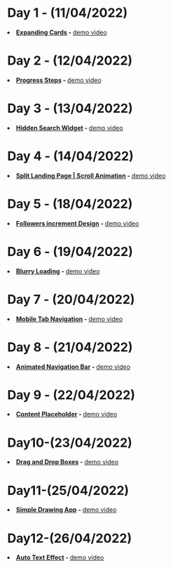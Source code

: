 # Day 1 - (11/04/2022)
<b><li><a href="https://github.com/dev-kumaresan/HTML-CSS-JS/tree/main/Day1"> Expanding Cards</a> - </b>
<a href="https://user-images.githubusercontent.com/100152824/162900207-c3ee84dc-84d2-4d19-a0da-dde13287b911.mp4">demo video</a>
# Day 2 - (12/04/2022)
<b><li><a href="https://github.com/dev-kumaresan/HTML-CSS-JS/tree/main/Day2"> Progress Steps</a> - </b>
<a href="https://user-images.githubusercontent.com/100152824/163000037-09fa3944-9782-4fbf-97f3-ddb82fb26ce4.mp4">demo video</a>
# Day 3 - (13/04/2022)
<b><li><a href="https://github.com/dev-kumaresan/HTML-CSS-JS/tree/main/Day3"> Hidden Search Widget</a> - </b>
<a href="https://user-images.githubusercontent.com/100152824/163173418-5920e3d1-9d54-45cd-8238-f0ec6733f063.mp4">demo video</a>
# Day 4 - (14/04/2022)
<b><li><a href="https://github.com/dev-kumaresan/HTML-CSS-JS/tree/main/Day4"> Split Landing Page | Scroll Animation</a> - </b>
<a href="https://user-images.githubusercontent.com/100152824/163337023-da2ddf2b-ff88-41be-a365-3583071027c3.mp4">demo video</a>
# Day 5 - (18/04/2022)
<b><li><a href="https://github.com/dev-kumaresan/HTML-CSS-JS/tree/main/Day5"> Followers increment Design</a> - </b>
<a href="https://user-images.githubusercontent.com/100152824/163761769-9ce0461d-4771-4aa4-aa58-3395b0aa9297.mp4">demo video</a>
# Day 6 - (19/04/2022)
<b><li><a href="https://github.com/dev-kumaresan/HTML-CSS-JS/tree/main/Day6"> Blurry Loading</a> - </b>
<a href="https://user-images.githubusercontent.com/100152824/163950088-70a976a1-082e-4b3f-b2cc-ad5140b37986.mp4">demo video</a>
# Day 7 - (20/04/2022)
<b><li><a href="https://github.com/dev-kumaresan/HTML-CSS-JS/tree/main/Day7"> Mobile Tab Navigation</a> - </b>
<a href="https://user-images.githubusercontent.com/100152824/164190912-97784234-e3f0-4b88-8ab7-3fe9cf07dbba.mp4">demo video</a>
# Day 8 - (21/04/2022)
<b><li><a href="https://github.com/dev-kumaresan/HTML-CSS-JS/tree/main/Day8"> Animated Navigation Bar</a> - </b>
<a href="https://user-images.githubusercontent.com/100152824/164398867-447c7cea-eb45-444d-8294-2ff5250c0e6f.mp4">demo video</a>
# Day 9 - (22/04/2022)
<b><li><a href="https://github.com/dev-kumaresan/HTML-CSS-JS/tree/main/Day9"> Content Placeholder</a> - </b>
<a href="https://user-images.githubusercontent.com/100152824/164706415-10572333-c98b-470a-875f-9626c57ea79f.mp4">demo video</a>
# Day10-(23/04/2022)
<b><li><a href="https://github.com/dev-kumaresan/HTML-CSS-JS/tree/main/Day10">Drag and Drop Boxes</a> - </b>
<a href="https://user-images.githubusercontent.com/100152824/164909143-8cab96e7-dfa1-4ccd-94ba-c9e64e6c571a.mp4">demo video</a>
# Day11-(25/04/2022)
<b><li><a href="https://github.com/dev-kumaresan/HTML-CSS-JS/tree/main/Day11">Simple Drawing App</a> - </b>
<a href="https://user-images.githubusercontent.com/100152824/165062690-3e3edbc1-8f93-42b7-8e7e-b73b85beda65.mp4">demo video</a>
# Day12-(26/04/2022)
<b><li><a href="https://github.com/dev-kumaresan/HTML-CSS-JS/tree/main/Day12">Auto Text Effect</a> - </b>
<a href="">demo video</a>

